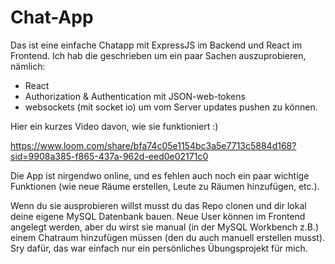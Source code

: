 # Chat-App

Das ist eine einfache Chatapp mit ExpressJS im Backend und React im Frontend. Ich hab die geschrieben um ein paar Sachen auszuprobieren, nämlich:

- React
- Authorization & Authentication mit JSON-web-tokens
- websockets (mit socket io) um vom Server updates pushen zu können.

Hier ein kurzes Video davon, wie sie funktioniert :) 

https://www.loom.com/share/bfa74c05e1154bc3a5e7713c5884d168?sid=9908a385-f865-437a-962d-eed0e02171c0

Die App ist nirgendwo online, und es fehlen auch noch ein paar wichtige Funktionen (wie neue Räume erstellen, Leute zu Räumen hinzufügen, etc.).

Wenn du sie ausprobieren willst musst du das Repo clonen und dir lokal deine eigene MySQL Datenbank bauen. Neue User können im Frontend angelegt werden,
aber du wirst sie manual (in der MySQL Workbench z.B.) einem Chatraum hinzufügen müssen (den du auch manuell erstellen musst). Sry dafür, das war einfach 
nur ein persönliches Übungsprojekt für mich.
